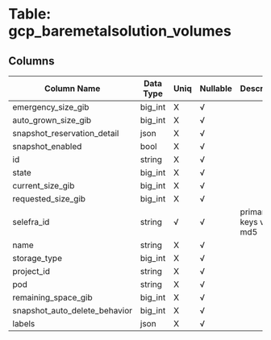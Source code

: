 # Table: gcp_baremetalsolution_volumes

## Columns 

|  Column Name   |  Data Type  | Uniq | Nullable | Description | 
|  ----  | ----  | ----  | ----  | ---- | 
| emergency_size_gib | big_int | X | √ |  | 
| auto_grown_size_gib | big_int | X | √ |  | 
| snapshot_reservation_detail | json | X | √ |  | 
| snapshot_enabled | bool | X | √ |  | 
| id | string | X | √ |  | 
| state | big_int | X | √ |  | 
| current_size_gib | big_int | X | √ |  | 
| requested_size_gib | big_int | X | √ |  | 
| selefra_id | string | √ | √ | primary keys value md5 | 
| name | string | X | √ |  | 
| storage_type | big_int | X | √ |  | 
| project_id | string | X | √ |  | 
| pod | string | X | √ |  | 
| remaining_space_gib | big_int | X | √ |  | 
| snapshot_auto_delete_behavior | big_int | X | √ |  | 
| labels | json | X | √ |  | 


